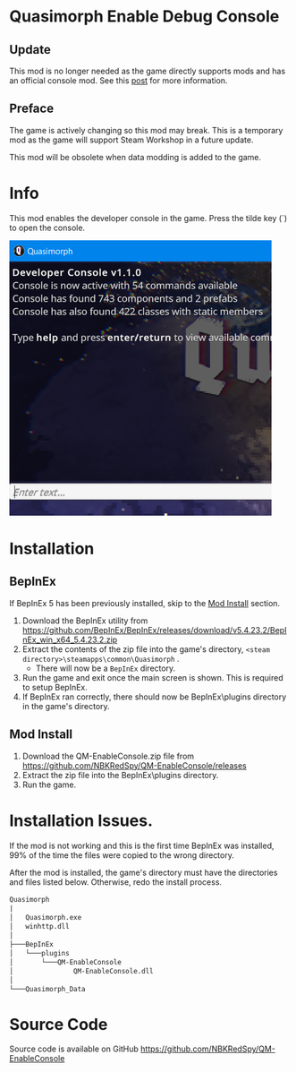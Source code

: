 # Quasimorph Enable Debug Console


## Update
This mod is no longer needed as the game directly supports mods and has an official console mod.
See this [post](https://github.com/NBKRedSpy/QM-EnableConsole/issues/1) for more information.

## Preface
The game is actively changing so this mod may break.
This is a temporary mod as the game will support Steam Workshop in a future update.

This mod will be obsolete when data modding is added to the game.

# Info
This mod enables the developer console in the game.
Press the tilde key (`) to open the console.

![Image of open console](./media/Console.png)

# Installation

## BepInEx

If BepInEx 5 has been previously installed, skip to the [Mod Install](#mod-install) section.

1. Download the BepInEx utility from https://github.com/BepInEx/BepInEx/releases/download/v5.4.23.2/BepInEx_win_x64_5.4.23.2.zip
2. Extract the contents of the zip file into the game's directory, ```<steam directory>\steamapps\common\Quasimorph``` .
    - There will now be a ``BepInEx`` directory.
3. Run the game and exit once the main screen is shown.  This is required to setup BepInEx.
4. If BepInEx ran correctly, there should now be BepInEx\plugins directory in the game's directory.

## Mod Install
1. Download the QM-EnableConsole.zip file from https://github.com/NBKRedSpy/QM-EnableConsole/releases
2. Extract the zip file into the BepInEx\plugins directory.
3. Run the game.


# Installation Issues.

If the mod is not working and this is the first time BepInEx was installed, 99% of the time the files were copied to the wrong directory.

After the mod is installed, the game's directory must have the directories and files listed below.  Otherwise, redo the install process.

```
Quasimorph
|
│   Quasimorph.exe
│   winhttp.dll
│   
├───BepInEx
│   └───plugins
│       └───QM-EnableConsole
│               QM-EnableConsole.dll
│               
└───Quasimorph_Data
```


# Source Code
Source code is available on GitHub https://github.com/NBKRedSpy/QM-EnableConsole

